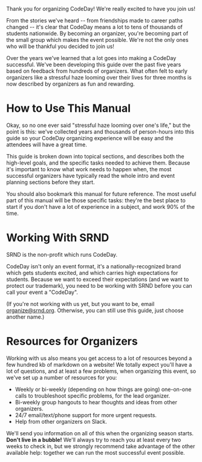 Thank you for organizing CodeDay! We're really excited to have you join us!

From the stories we've heard -- from friendships made to career paths changed -- it's clear that CodeDay means a lot to tens of thousands of students nationwide. By becoming an organizer, you're becoming part of the small group which makes the event possible. We're not the only ones who will be thankful you decided to join us!

Over the years we've learned that a lot goes into making a CodeDay successful. We've been developing this guide over the past five years based on feedback from hundreds of organizers. What often felt to early organizers like a stressful haze looming over their lives for three months is now described by organizers as fun and rewarding.

# How to Use This Manual

Okay, so no one ever said "stressful haze looming over one's life," but the point is this: we've collected years and thousands of person-hours into this guide so your CodeDay organizing experience will be easy and the attendees will have a great time.

This guide is broken down into topical sections, and describes both the high-level goals, and the specific tasks needed to achieve them. Because it's important to know what work needs to happen when, the most successful organizers have typically read the whole intro and event planning sections before they start.

You should also bookmark this manual for future reference. The most useful part of this manual will be those specific tasks: they're the best place to start if you don't have a lot of experience in a subject, and work 90% of the time.

# Working With SRND

SRND is the non-profit which runs CodeDay.

CodeDay isn't only an event format, it's a nationally-recognized brand which gets students excited, and which carries high expectations for students. Because we want to exceed their expectations (and we want to protect our trademark), you need to be working with SRND before you can call your event a "CodeDay".

(If you're not working with us yet, but you want to be, email organize@srnd.org. Otherwise, you can still use this guide, just choose another name.)

# Resources for Organizers

Working with us also means you get access to a lot of resources beyond a few hundred kb of markdown on a website! We totally expect you'll have a lot of questions, and at least a few problems, when organizing this event, so we've set up a number of resources for you:

* Weekly or bi-weekly (depending on how things are going) one-on-one calls to troubleshoot specific problems, for the lead organizer.
* Bi-weekly group hangouts to hear thoughts and ideas from other organizers.
* 24/7 email/text/phone support for more urgent requests.
* Help from other organizers on Slack.

We'll send you information on all of this when the organizing season starts.  
**Don't live in a bubble!** We'll always try to reach you at least every two weeks to check in, but we strongly recommend  take advantage of the other available help: together we can run the most successful event possible.
